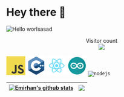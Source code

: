 # Hey there :wave:

<img src="https://raw.githubusercontent.com/sagar-viradiya/sagar-viradiya/master/resources/banner.png" alt="Hello worlsasad">

<p align="center"> 
  Visitor count<br>
  <img src="https://profile-counter.glitch.me/embeddedJedi/count.svg" />
</p>

<code><img height="50" alt="javascript" src="https://raw.githubusercontent.com/github/explore/80688e429a7d4ef2fca1e82350fe8e3517d3494d/topics/javascript/javascript.png"></code>
<code><img height="50" alt="typescript" src="https://raw.githubusercontent.com/github/explore/80688e429a7d4ef2fca1e82350fe8e3517d3494d/topics/cpp/cpp.png"></code>
<code><img height="50" alt="react" src="https://raw.githubusercontent.com/github/explore/80688e429a7d4ef2fca1e82350fe8e3517d3494d/topics/react/react.png"></code>
<code><img height="50" alt="graphql" src="https://raw.githubusercontent.com/github/explore/80688e429a7d4ef2fca1e82350fe8e3517d3494d/topics/arduino/arduino.png"></code>
<code><img height="50" alt="nodejs" src="chrome://favicon/size/64@1x/https://www.robotistan.com/"></code>    


| <a href="https://github.com/embeddedJedi/github-readme-stats"><img align="center" src="https://github-readme-stats.vercel.app/api?username=embeddedJedi&show_icons=true&include_all_commits=true&theme=buefy&hide_border=true" alt="Emirhan's github stats" /></a> | <a href="https://github.com/embeddedJedi/github-readme-stats"><img align="center" src="https://github-readme-stats.vercel.app/api/top-langs/?username=embeddedJedi&layout=compact&theme=buefy&hide_border=true" /></a> |
| ------------- | ------------- 
